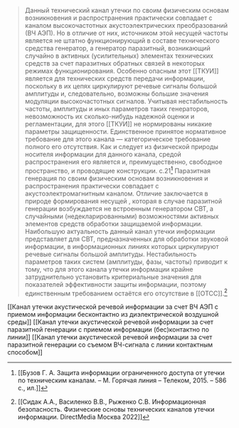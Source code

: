 >Данный технический канал утечки по своим физическим основам возникновения и распространения практически совпадает с каналом высокочастотных акустоэлектрических преобразований (ВЧ АЭП). Но в отличие от них, источником этой несущей частоты является не штатно функционирующий в составе технического средства генератор, а генератор паразитный, возникающий случайно в активных (усилительных) элементах технических средств за счет паразитных обратных связей в некоторых режимах функционирования.
>Особенно опасным этот [[ТКУИ]] является для технических средств передачи информации, поскольку в их цепях циркулируют речевые сигналы большой амплитуды и, следовательно, возможны бoльшие значения модуляции высокочастотных сигналов.
>Учитывая нестабильность частоты, амплитуды и иных параметров таких генераторов, невозможность их сколько-нибудь надежной оценки и регламентации, для этого [[ТКУИ]] не нормированы никакие параметры защищенности. Единственное принятое нормативное требование для этого канала — категорическое требование полного его отсутствия.
>Как и следует из физической природы носителя информации для данного канала, средой распространения его является и, преимущественно, свободное пространство, и проводящие конструкции.
>c.21[^1]
>Паразитная генерация по своим физическим основам возникновения и распространения практически совпадает с акустоэлектромагнитным каналом. Отличие заключается в природе формирования несущей , которая в случае паразитной генерации возбуждается не встроенным генератором СВТ, а случайными (недекларированными) возможностями активных элементов средств обработки защищаемой информации. Наибольшую актуальность данный канал утечки информации представляет для СВТ, предназначенных для обработки звуковой информации, в информационных линиях которых циркулируют речевые сигналы большой амплитуды. Нестабильность параметров таких систем (амплитуды, фазы, частоты) приводит к тому, что для этого канала утечки информации крайне затруднительно установить критериальные значения для показателей эффективности защиты информации, поэтому единственным требованием остаётся его отсутствие в [[ОТСС]].[^2]

[[Канал утечки акустической речевой информации за счет ВЧ АЭП с приемом информации бесконтактно из диэлектрической воздушной среды]]
[[Канал утечки акустической речевой информации  за счет паразитной генерации с приемом информации (бес)контактно по линии]]
[[Канал утечки акустической речевой информации за счет паразитной генерации со съемом ВЧ-сигнала с линии контактным способом]]


[^1]:[[Бузов Г. А. Защита информации ограниченного доступа от утечки по техническим каналам. – М. Горячая линия – Телеком, 2015. – 586 с., ил.]]
[^2]:[[Сидак А.А., Василенко В.В., Рыженко С.В. Информационная безопасность. Физические основы технических каналов утечки информации. DirectMedia Москва 2022]]
